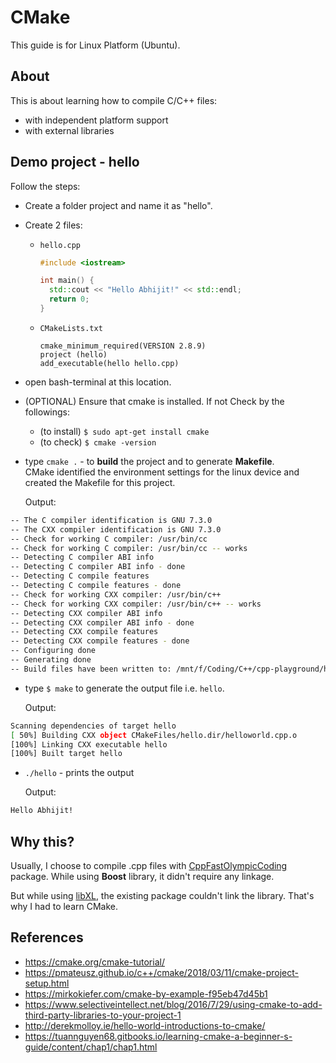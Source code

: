 # CMake
This guide is for Linux Platform (Ubuntu).

## About
This is about learning how to compile C/C++ files:
* with independent platform support
* with external libraries

## Demo project - hello
Follow the steps:
* Create a folder project and name it as "hello".
* Create 2 files: 
  - `hello.cpp`
    ```cpp
    #include <iostream>

    int main() {
      std::cout << "Hello Abhijit!" << std::endl;
      return 0;
    }
    ```
  
  - `CMakeLists.txt`
    ```
    cmake_minimum_required(VERSION 2.8.9)
    project (hello)
    add_executable(hello hello.cpp)
    ```
* open bash-terminal at this location. 
* (OPTIONAL) Ensure that cmake is installed. If not Check by the followings: 
	- (to install) `$ sudo apt-get install cmake` 
	-	(to check) `$ cmake -version` 
	
* type `cmake .` - to **build** the project and to generate **Makefile**. <br/>
	CMake identified the environment settings for the linux device and created the Makefile for this project.
	
	Output:
```bash
-- The C compiler identification is GNU 7.3.0
-- The CXX compiler identification is GNU 7.3.0
-- Check for working C compiler: /usr/bin/cc
-- Check for working C compiler: /usr/bin/cc -- works
-- Detecting C compiler ABI info
-- Detecting C compiler ABI info - done
-- Detecting C compile features
-- Detecting C compile features - done
-- Check for working CXX compiler: /usr/bin/c++
-- Check for working CXX compiler: /usr/bin/c++ -- works
-- Detecting CXX compiler ABI info
-- Detecting CXX compiler ABI info - done
-- Detecting CXX compile features
-- Detecting CXX compile features - done
-- Configuring done
-- Generating done
-- Build files have been written to: /mnt/f/Coding/C++/cpp-playground/hello
```
* type `$ make` to generate the output file i.e. `hello`.
	
	Output:
```bash
Scanning dependencies of target hello
[ 50%] Building CXX object CMakeFiles/hello.dir/helloworld.cpp.o
[100%] Linking CXX executable hello
[100%] Built target hello
```

* `./hello` - prints the output
	
	Output:
```bash
Hello Abhijit!
```

## Why this?
Usually, I choose to compile .cpp files with [CppFastOlympicCoding](https://packagecontrol.io/packages/CppFastOlympicCoding) package. 
While using **Boost** library, it didn't require any linkage.

But while using [libXL](http://www.libxl.com/home.html), the existing package couldn't link the library. That's why I had to learn CMake. 

## References
* https://cmake.org/cmake-tutorial/
* https://pmateusz.github.io/c++/cmake/2018/03/11/cmake-project-setup.html
* https://mirkokiefer.com/cmake-by-example-f95eb47d45b1
* https://www.selectiveintellect.net/blog/2016/7/29/using-cmake-to-add-third-party-libraries-to-your-project-1
* http://derekmolloy.ie/hello-world-introductions-to-cmake/
* https://tuannguyen68.gitbooks.io/learning-cmake-a-beginner-s-guide/content/chap1/chap1.html
